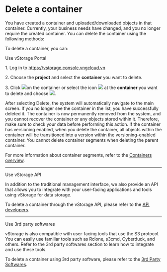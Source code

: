 # Delete a container

You have created a container and uploaded/downloaded objects in that container. Currently, your business needs have changed, and you no longer require the created container. You can delete the container using the following methods:

To delete a container, you can:

&#x20;Use vStorage Portal

1\. Log in to https://vstorage.console.vngcloud.vn

2\. Choose the **project** and select the **container** you want to delete.

3\. Click ![](https://docs.vngcloud.vn/download/thumbnails/67994177/image2023-3-6\_10-38-41.png?version=1\&modificationDate=1701052447000\&api=v2)on the container or select the icon ![](https://docs.vngcloud.vn/download/thumbnails/67994177/image2023-2-6\_10-20-54.png?version=1\&modificationDate=1701052448000\&api=v2) at the **container** you want to delete and choose ![](https://docs.vngcloud.vn/download/thumbnails/67994177/image2023-11-27\_9-36-22.png?version=1\&modificationDate=1701052584000\&api=v2).

After selecting Delete, the system will automatically navigate to the main screen. If you no longer see the container in the list, you have successfully deleted it. The container is now permanently removed from the system, and you cannot recover the container or any objects stored within it. Therefore, make sure to check your data before performing this action. If the container has versioning enabled, when you delete the container, all objects within the container will be transitioned into a version within the versioning-enabled container. You cannot delete container segments when deleting the parent container.

For more information about container segments, refer to the [Containers overview](https://docs.vngcloud.vn/display/VSEN/Containers+overview).

***

&#x20;Use vStorage API

In addition to the traditional management interface, we also provide an API that allows you to integrate with your user-facing applications and tools using vStorage for data storage.

To delete a container through the vStorage API, please refer to the [API developers](https://docs.vngcloud.vn/display/VSEN/API+developers).

***

&#x20;Use 3rd party softwares

vStorage is also compatible with user-facing tools that use the S3 protocol. You can easily use familiar tools such as Rclone, s3cmd, Cyberduck, and others. Refer to the 3rd party softwares section to learn how to integrate and use these tools.

To delete a container using 3rd party software, please refer to the [3rd Party Softwares](https://docs.vngcloud.vn/display/VSEN/3rd+Party+Softwares).
